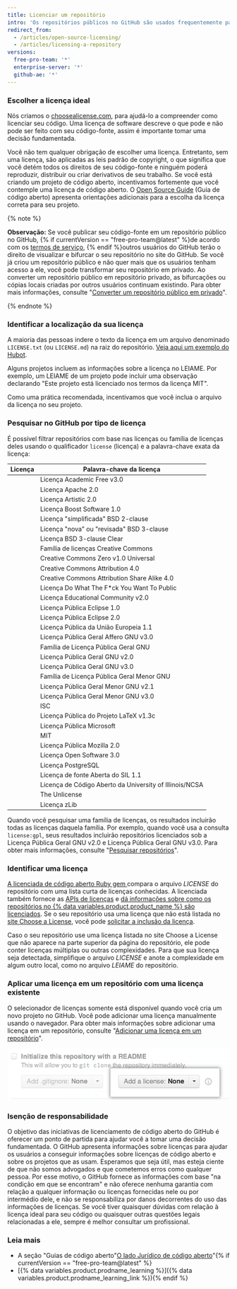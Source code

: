 ```yaml
---
title: Licenciar um repositório
intro: 'Os repositórios públicos no GitHub são usados frequentemente para compartilhar softwares de código aberto. Para que seu repositório seja realmente de código aberto, você precisará licenciá-lo para que outros tenham a liberdade de usar, alterar e distribuir o software.'
redirect_from:
  - /articles/open-source-licensing/
  - /articles/licensing-a-repository
versions:
  free-pro-team: '*'
  enterprise-server: '*'
  github-ae: '*'
---
```


### Escolher a licença ideal

Nós criamos o [choosealicense.com](http://choosealicense.com), para ajudá-lo a compreender como licenciar seu código. Uma licença de software descreve o que pode e não pode ser feito com seu código-fonte, assim é importante tomar uma decisão fundamentada.

Você não tem qualquer obrigação de escolher uma licença. Entretanto, sem uma licença, são aplicadas as leis padrão de copyright, o que significa que você detém todos os direitos de seu código-fonte e ninguém poderá reproduzir, distribuir ou criar derivativos de seu trabalho. Se você está criando um projeto de código aberto, incentivamos fortemente que você contemple uma licença de código aberto. O [Open Source Guide](https://opensource.guide/legal/#which-open-source-license-is-appropriate-for-my-project) (Guia de código aberto) apresenta orientações adicionais para a escolha da licença correta para seu projeto.

{% note %}

**Observação:** Se você publicar seu código-fonte em um repositório público no GitHub, {% if currentVersion == "free-pro-team@latest" %}de acordo com os [termos de serviço](/articles/github-terms-of-service), {% endif %}outros usuários do GitHub terão o direito de visualizar e bifurcar o seu repositório no site do GitHub. Se você já criou um repositório público e não quer mais que os usuários tenham acesso a ele, você pode transformar seu repositório em privado. Ao converter um repositório público em repositório privado, as bifurcações ou cópias locais criadas por outros usuários continuam existindo. Para obter mais informações, consulte "[Converter um repositório público em privado](/articles/making-a-public-repository-private)".

{% endnote %}

### Identificar a localização da sua licença

A maioria das pessoas indere o texto da licença em um arquivo denominado `LICENSE.txt` (ou `LICENSE.md`) na raiz do repositório. [Veja aqui um exemplo do Hubot](https://github.com/github/hubot/blob/master/LICENSE.md).

Alguns projetos incluem as informações sobre a licença no LEIAME. Por exemplo, um LEIAME de um projeto pode incluir uma observação declarando "Este projeto está licenciado nos termos da licença MIT".

Como uma prática recomendada, incentivamos que você inclua o arquivo da licença no seu projeto.

### Pesquisar no GitHub por tipo de licença

É possível filtrar repositórios com base nas licenças ou família de licenças deles usando o qualificador `license` (licença) e a palavra-chave exata da licença:

| Licença | Palavra-chave da licença                                         |
| ------- | ---------------------------------------------------------------- |
|         | Licença Academic Free v3.0 | `afl-3.0`                           |
|         | Licença Apache 2.0 | `apache-2.0`                                |
|         | Licença Artistic 2.0 | `artistic-2.0`                            |
|         | Licença Boost Software 1.0 | `bsl-1.0`                           |
|         | Licença "simplificada" BSD 2-clause | `bsd-2-clause`             |
|         | Licença "nova" ou "revisada" BSD 3-clause | `bsd-3-clause`       |
|         | Licença BSD 3-clause Clear | `bsd-3-clause-clear`                |
|         | Família de licenças Creative Commons | `cc`                      |
|         | Creative Commons Zero v1.0 Universal | `cc0-1.0`                 |
|         | Creative Commons Attribution 4.0 | `cc-by-4.0`                   |
|         | Creative Commons Attribution Share Alike 4.0 | `cc-by-sa-4.0`    |
|         | Licença Do What The F*ck You Want To Public | `wtfpl`            |
|         | Licença Educational Community v2.0 | `ecl-2.0`                   |
|         | Licença Pública Eclipse 1.0 | `epl-1.0`                          |
|         | Licença Pública Eclipse 2.0 | `epl-2.0`                          |
|         | Licença Pública da União Europeia 1.1 | `eupl-1.1`               |
|         | Licença Pública Geral Affero GNU v3.0 | `agpl-3.0`               |
|         | Família de Licença Pública Geral GNU | `gpl`                     |
|         | Licença Pública Geral GNU v2.0 | `gpl-2.0`                       |
|         | Licença Pública Geral GNU v3.0 | `gpl-3.0`                       |
|         | Família de Licença Pública Geral Menor GNU | `lgpl`              |
|         | Licença Pública Geral Menor GNU v2.1 | `lgpl-2.1`                |
|         | Licença Pública Geral Menor GNU v3.0 | `lgpl-3.0`                |
|         | ISC | `isc`                                                      |
|         | Licença Pública do Projeto LaTeX v1.3c | `lppl-1.3c`             |
|         | Licença Pública Microsoft | `ms-pl`                              |
|         | MIT | `mit`                                                      |
|         | Licença Pública Mozilla 2.0 | `mpl-2.0`                          |
|         | Licença Open Software 3.0 | `osl-3.0`                            |
|         | Licença PostgreSQL | `postgresql`                                |
|         | Licença de fonte Aberta do SIL 1.1 | `ofl-1.1`                   |
|         | Licença de Código Aberto da University of Illinois/NCSA | `ncsa` |
|         | The Unlicense | `unlicense`                                      |
|         | Licença zLib | `zlib`                                            |

Quando você pesquisar uma família de licenças, os resultados incluirão todas as licenças daquela família. Por exemplo, quando você usa a consulta `license:gpl`, seus resultados incluirão repositórios licenciados sob a Licença Pública Geral GNU v2.0 e Licença Pública Geral GNU v3.0. Para obter mais informações, consulte "[Pesquisar repositórios](/articles/searching-for-repositories/#search-by-license)".

### Identificar uma licença

[A licenciada de código aberto Ruby gem ](https://github.com/benbalter/licensee) compara o arquivo *LICENSE* do repositório com uma lista curta de licenças conhecidas. A licenciada também fornece as [APIs de licenças](/v3/licenses/) e [dá informações sobre como os repositórios no {% data variables.product.product_name %} são licenciados](https://github.com/blog/1964-open-source-license-usage-on-github-com). Se o seu repositório usa uma licença que não está listada no [site Choose a License](http://choosealicense.com/appendix/), você pode [solicitar a inclusão da licença](https://github.com/github/choosealicense.com/blob/gh-pages/CONTRIBUTING.md#adding-a-license).

Caso o seu repositório use uma licença listada no site Choose a License que não aparece na parte superior da página do repositório, ele pode conter licenças múltiplas ou outras complexidades. Para que sua licença seja detectada, simplifique o arquivo *LICENSE* e anote a complexidade em algum outro local, como no arquivo *LEIAME* do repositório.

### Aplicar uma licença em um repositório com uma licença existente

O selecionador de licenças somente está disponível quando você cria um novo projeto no GitHub. Você pode adicionar uma licença manualmente usando o navegador. Para obter mais informações sobre adicionar uma licença em um repositório, consulte "[Adicionar uma licença em um repositório](/articles/adding-a-license-to-a-repository)".

![Captura de tela do selecionador de licenças no GitHub.com](/assets/images/help/repository/repository-license-picker.png)

### Isenção de responsabilidade

O objetivo das iniciativas de licenciamento de código aberto do GitHub é oferecer um ponto de partida para ajudar você a tomar uma decisão fundamentada. O GitHub apresenta informações sobre licenças para ajudar os usuários a conseguir informações sobre licenças de código aberto e sobre os projetos que as usam. Esperamos que seja útil, mas esteja ciente de que não somos advogados e que cometemos erros como qualquer pessoa. Por esse motivo, o GitHub fornece as informações com base "na condição em que se encontram" e não oferece nenhuma garantia com relação a qualquer informação ou licenças fornecidas nele ou por intermédio dele, e não se responsabiliza por danos decorrentes do uso das informações de licenças. Se você tiver quaisquer dúvidas com relação à licença ideal para seu código ou quaisquer outras questões legais relacionadas a ele, sempre é melhor consultar um profissional.

### Leia mais

- A seção "Guias de código aberto"[O lado Jurídico de código aberto](https://opensource.guide/legal/)"{% if currentVersion == "free-pro-team@latest" %}
- [{% data variables.product.prodname_learning %}]({% data variables.product.prodname_learning_link %}){% endif %}
